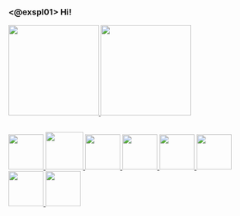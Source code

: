 ### <@exspl01> Hi!

<div>
  <a href="https://">
    <img height="180em" src="https://github-readme-stats.vercel.app/api?username=ex007r&show_icons=true&theme=dark&include_all_commits=true&count_private=true"/>
    <img height="180em" src="https://github-readme-stats.vercel.app/api/top-langs/?username=ex007r&layout=compact&langs_count=16&theme=dark"/>
</div>

##

 <div>
     <img height="70em" src="https://cdn.jsdelivr.net/gh/devicons/devicon/icons/python/python-original.svg" />
     <img height="75em" src="https://cdn.jsdelivr.net/gh/devicons/devicon/icons/csharp/csharp-original.svg" />
     <img height="70em" src="https://cdn.jsdelivr.net/gh/devicons/devicon/icons/java/java-original.svg" />
     <img height="70em" src="https://cdn.jsdelivr.net/gh/devicons/devicon/icons/bash/bash-original.svg" />
     <img height="70em" src="https://cdn.jsdelivr.net/gh/devicons/devicon/icons/postgresql/postgresql-original.svg" />
     <img height="70em" src="https://cdn.jsdelivr.net/gh/devicons/devicon/icons/debian/debian-original.svg" />
     <img height="70em" src="https://cdn.jsdelivr.net/gh/devicons/devicon/icons/html5/html5-original.svg" />
     <img height="70em" src="https://cdn.jsdelivr.net/gh/devicons/devicon/icons/css3/css3-original.svg" />
 </div>
